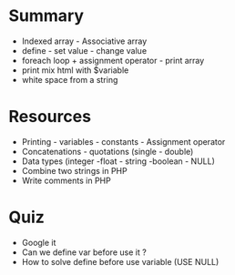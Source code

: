 
# Summary
 *  Indexed array - Associative array
 *  define - set value - change value
 *  foreach loop + assignment operator - print array
 *  print mix html with $variable
 *  white space from a string

# Resources
- Printing - variables - constants - Assignment operator
- Concatenations - quotations (single - double)
- Data types (integer -float - string -boolean - NULL)
- Combine two strings in PHP
- Write comments in PHP

# Quiz
- Google it
- Can we define var before use it ?
- How to solve define before use variable (USE NULL)


